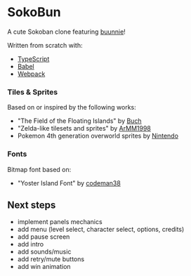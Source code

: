 # SokoBun

A cute Sokoban clone featuring [buunnie](https://www.twitch.tv/buunnie)!

Written from scratch with:

 - [TypeScript](https://www.typescriptlang.org/)
 - [Babel](https://babeljs.io/)
 - [Webpack](https://webpack.js.org/)

### Tiles & Sprites

Based on or inspired by the following works:

 - "The Field of the Floating Islands" by [Buch](https://opengameart.org/users/buch)
 - "Zelda-like tilesets and sprites" by [ArMM1998](https://opengameart.org/users/armm1998)
 - Pokemon 4th generation overworld sprites by [Nintendo](https://www.nintendo.com/)

### Fonts

Bitmap font based on:

 - "Yoster Island Font" by [codeman38](https://www.1001fonts.com/yoster-island-font.html)

## Next steps

 - implement panels mechanics
 - add menu (level select, character select, options, credits)
 - add pause screen
 - add intro
 - add sounds/music
 - add retry/mute buttons
 - add win animation
